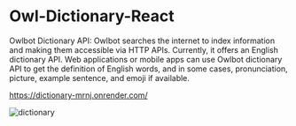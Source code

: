 # Owl-Dictionary-React

Owlbot Dictionary API:
Owlbot searches the internet to index information and making them accessible via HTTP APIs. Currently, it offers an English dictionary API. Web applications or mobile apps can use Owlbot dictionary API to get the definition of English words, and in some cases, pronunciation, picture, example sentence, and emoji if available.

https://dictionary-mrnj.onrender.com/




![dictionary](https://user-images.githubusercontent.com/103333502/187914151-ecfc525b-978c-4598-90e2-e10f84398311.png)



